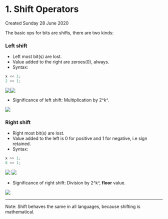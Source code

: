 # 1. Shift Operators
Created Sunday 28 June 2020

The basic ops for bits are shifts, there are two kinds:

### Left shift

- Left most bit(s) are lost.
- Value added to the right are zeroes(0), always.
- Syntax:

```cpp
x << 1;
2 << 1;
```

![](/assets/1._Shift_Operators-image-1.png)![](/assets/1._Shift_Operators-image-2.png)

- Significance of left shift: Multiplication by 2^k^.

![](/assets/1._Shift_Operators-image-3.png)

### Right shift

- Right most bit(s) are lost.
- Value added to the left is 0 for positive and 1 for negative, i.e sign retained.
- Syntax:

```cpp
x >> 1;
8 >> 1;
```

![](/assets/1._Shift_Operators-image-4.png) ![](/assets/1._Shift_Operators-image-5.png)

- Significance of right shift: Division by 2^k^, **floor** value.

![](/assets/1._Shift_Operators-image-6.png)

---

Note: Shift behaves the same in all languages, because shifting is mathematical.
